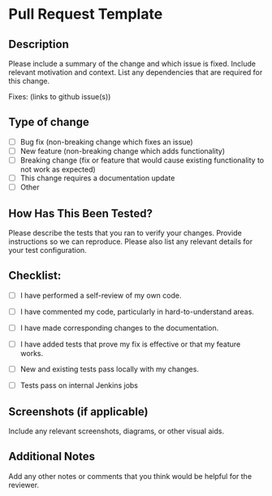 # Pull Request Template

## Description
Please include a summary of the change and which issue is fixed. Include relevant motivation and context. List any dependencies that are required for this change.

Fixes: (links to github issue(s))

## Type of change
- [ ] Bug fix (non-breaking change which fixes an issue)
- [ ] New feature (non-breaking change which adds functionality)
- [ ] Breaking change (fix or feature that would cause existing functionality to not work as expected)
- [ ] This change requires a documentation update
- [ ] Other

## How Has This Been Tested?
Please describe the tests that you ran to verify your changes. Provide instructions so we can reproduce. Please also list any relevant details for your test configuration.

## Checklist:
- [ ] I have performed a self-review of my own code.
- [ ] I have commented my code, particularly in hard-to-understand areas.
- [ ] I have made corresponding changes to the documentation.
- [ ] I have added tests that prove my fix is effective or that my feature works.
- [ ] New and existing tests pass locally with my changes.
- [ ] Tests pass on internal Jenkins jobs


## Screenshots (if applicable)
Include any relevant screenshots, diagrams, or other visual aids.

## Additional Notes
Add any other notes or comments that you think would be helpful for the reviewer.